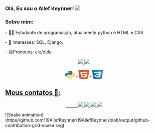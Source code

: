   ### Olá, Eu sou o Allef Keynner! <img src="https://raw.githubusercontent.com/iampavangandhi/iampavangandhi/master/gifs/Hi.gif" width="30px">

  ### Sobre mim:
<div style="display: inline_block"  >
<p> - 👨‍💻 Estudante de programação, atualmente python e HTML e CSS. </p>
<p> - 🎯 Interesses: SQL, Django. </p>
<p> - 😄Pronouns: ele/dele

</div>

<div align="center">
  <a href="https://github.com/19AllefKeynner">
  <img height="150em" src="https://github-readme-stats.vercel.app/api?username=19AllefKeynner&show_icons=true&theme=dark&include_all_commits=true&count_private=true"/>
  <img height="150em" src="https://github-readme-stats.vercel.app/api/top-langs/?username=19AllefKeynner&layout=compact&langs_count=7&theme=dark"/>
</div>
<div style="display: inline_block"><br>
  

  <div align="center">
    <img align="center" alt="Python" height="30" width="40" src="https://raw.githubusercontent.com/devicons/devicon/master/icons/python/python-original.svg">
    <img align="center" alt="HTML" height="30" width="40" src="https://raw.githubusercontent.com/devicons/devicon/master/icons/html5/html5-original.svg">
    <img align="center" alt="CSS" height="30" width="40" src="https://raw.githubusercontent.com/devicons/devicon/master/icons/css3/css3-original.svg">
  

   
</div>

## Meus contatos 📧:

<p align="center">
    &nbsp;&nbsp;&nbsp;&nbsp;&nbsp;&nbsp;&nbsp;&nbsp;&nbsp;
    <a href="https://www.instagram.com/keynner_allef/">
        <img  src="https://img.shields.io/badge/-Instagram-%23E4405F?style=for-the-badge&logo=instagram&logoColor=white">
    <a href="https://wa.me/5573991115214">
        <img  src="https://img.shields.io/badge/WhatsApp-25D366?style=for-the-badge&logo=whatsapp&logoColor=white">
    <a href="#">
        <img  src="https://img.shields.io/badge/-Gmail-%23333?style=for-the-badge&logo=gmail&logoColor=white">
    <a href="#">
        <img  src="https://img.shields.io/badge/-LinkedIn-%230077B5?style=for-the-badge&logo=linkedin&logoColor=white">
    </a>
</p>
![Snake animation](https//github.com/19AllefKeynner/19AllefKeynner/blob/output/github-contribution-grid-snake.svg)
